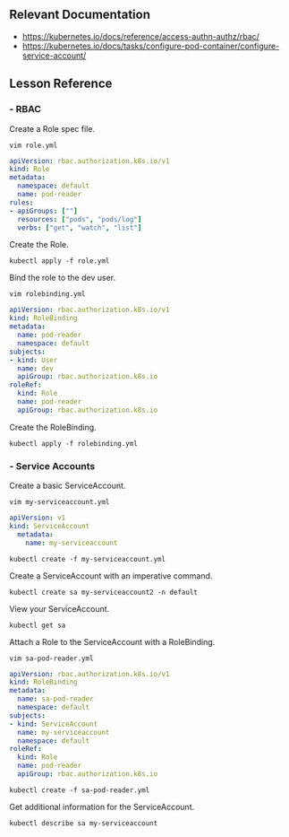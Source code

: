 ## Relevant Documentation
- https://kubernetes.io/docs/reference/access-authn-authz/rbac/
- https://kubernetes.io/docs/tasks/configure-pod-container/configure-service-account/

## Lesson Reference
### - RBAC
Create a Role spec file.
```
vim role.yml
```
```yaml
apiVersion: rbac.authorization.k8s.io/v1
kind: Role
metadata:
  namespace: default
  name: pod-reader
rules:
- apiGroups: [""]
  resources: ["pods", "pods/log"]
  verbs: ["get", "watch", "list"]
```

Create the Role.

```
kubectl apply -f role.yml
```

Bind the role to the dev user.
```
vim rolebinding.yml
```
```yaml
apiVersion: rbac.authorization.k8s.io/v1
kind: RoleBinding
metadata:
  name: pod-reader
  namespace: default
subjects:
- kind: User
  name: dev
  apiGroup: rbac.authorization.k8s.io
roleRef:
  kind: Role
  name: pod-reader
  apiGroup: rbac.authorization.k8s.io
```

Create the RoleBinding.
```
kubectl apply -f rolebinding.yml
```

### - Service Accounts
Create a basic ServiceAccount.
```
vim my-serviceaccount.yml
```
```yaml
apiVersion: v1
kind: ServiceAccount
  metadata:
    name: my-serviceaccount
```
```
kubectl create -f my-serviceaccount.yml
```
Create a ServiceAccount with an imperative command.
```
kubectl create sa my-serviceaccount2 -n default
```

View your ServiceAccount.
```
kubectl get sa
```

Attach a Role to the ServiceAccount with a RoleBinding.
```
vim sa-pod-reader.yml
```
```YAML
apiVersion: rbac.authorization.k8s.io/v1
kind: RoleBinding
metadata:
  name: sa-pod-reader
  namespace: default
subjects:
- kind: ServiceAccount
  name: my-serviceaccount
  namespace: default
roleRef:
  kind: Role
  name: pod-reader
  apiGroup: rbac.authorization.k8s.io
```
```
kubectl create -f sa-pod-reader.yml
```
Get additional information for the ServiceAccount.
```
kubectl describe sa my-serviceaccount
```
